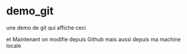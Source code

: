 # demo_git
une demo de git qui affiche ceci

et Maintenant on modifie depuis Github
mais aussi depuis ma machine locale
